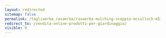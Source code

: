 ```yaml
---
layout: redirected
sitemap: false
permalink: /tagliaerba_rasaerba/rasaerba-mulching-scoppio-mcculloch-m51-110m-classic-tosaerba-spinta/
redirect_to: /vendita-online-prodotti-per-giardinaggio/
visible: 0
---
```

